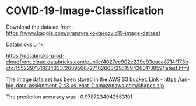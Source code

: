 # COVID-19-Image-Classification

Download the dataset from: https://www.kaggle.com/pranavraikokte/covid19-image-dataset

Databricks Link:

https://databricks-prod-cloudfront.cloud.databricks.com/public/4027ec902e239c93eaaa8714f173bcfc/1552297176634333/2689566727102663/2561594260113859/latest.html

The image data set has been stored in the AWS S3 bucket.
Link - https://an-big-data-assignment-2.s3.us-east-2.amazonaws.com/shapes.zip

The prediction accuracy was : 0.9787234042553191
